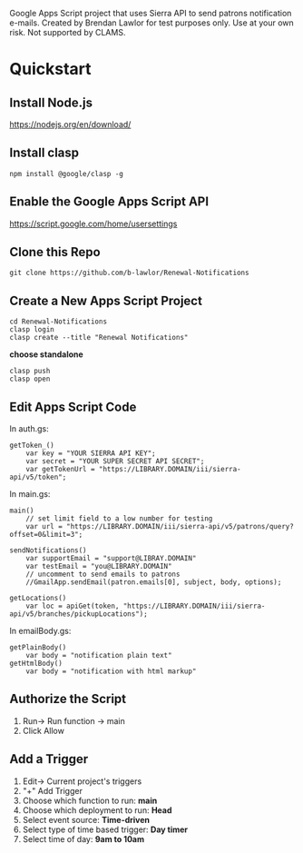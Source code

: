 Google Apps Script project that uses Sierra API to send patrons notification e-mails. Created by Brendan Lawlor for test purposes only. Use at your own risk. Not supported by CLAMS.

# Quickstart

## Install Node.js
https://nodejs.org/en/download/

## Install clasp
```
npm install @google/clasp -g
```

## Enable the Google Apps Script API
https://script.google.com/home/usersettings

## Clone this Repo
```
git clone https://github.com/b-lawlor/Renewal-Notifications
```

## Create a New Apps Script Project
```
cd Renewal-Notifications
clasp login
clasp create --title "Renewal Notifications"
```
**choose standalone**
```
clasp push
clasp open
```

## Edit Apps Script Code

In auth.gs:
```
getToken_()
    var key = "YOUR SIERRA API KEY";
    var secret = "YOUR SUPER SECRET API SECRET";
    var getTokenUrl = "https://LIBRARY.DOMAIN/iii/sierra-api/v5/token";
```

In main.gs:
```
main()
    // set limit field to a low number for testing
    var url = "https://LIBRARY.DOMAIN/iii/sierra-api/v5/patrons/query?offset=0&limit=3";

sendNotifications()
    var supportEmail = "support@LIBRAY.DOMAIN"
    var testEmail = "you@LIBRARY.DOMAIN"
    // uncomment to send emails to patrons
    //GmailApp.sendEmail(patron.emails[0], subject, body, options);

getLocations()
    var loc = apiGet(token, "https://LIBRARY.DOMAIN/iii/sierra-api/v5/branches/pickupLocations");
```

In emailBody.gs:
```
getPlainBody()
    var body = "notification plain text"
getHtmlBody()
    var body = "notification with html markup"
```

## Authorize the Script
1. Run-> Run function -> main
2. Click Allow


## Add a Trigger

1. Edit-> Current project's triggers
2. "+" Add Trigger
3. Choose which function to run: **main**
4. Choose which deployment to run: **Head**
5. Select event source: **Time-driven**
6. Select type of time based trigger: **Day timer**
7. Select time of day: **9am to 10am**

